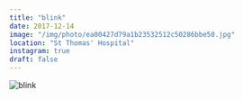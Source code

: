 ```yaml
---
title: "blink"
date: 2017-12-14
image: "/img/photo/ea00427d79a1b23532512c50286bbe50.jpg"
location: "St Thomas' Hospital"
instagram: true
draft: false
---
```


![blink](/img/photo/ea00427d79a1b23532512c50286bbe50.jpg)
